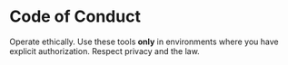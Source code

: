 # Code of Conduct
Operate ethically. Use these tools **only** in environments where you have explicit authorization. Respect privacy and the law.
